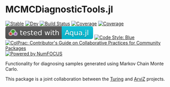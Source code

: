 # MCMCDiagnosticTools.jl

[![Stable](https://img.shields.io/badge/docs-stable-blue.svg)](https://turinglang.github.io/MCMCDiagnosticTools.jl/stable)
[![Dev](https://img.shields.io/badge/docs-dev-blue.svg)](https://turinglang.github.io/MCMCDiagnosticTools.jl/dev)
[![Build Status](https://github.com/TuringLang/MCMCDiagnosticTools.jl/workflows/CI/badge.svg?branch=main)](https://github.com/TuringLang/MCMCDiagnosticTools.jl/actions?query=workflow%3ACI+branch%3Amain)
[![Coverage](https://codecov.io/gh/TuringLang/MCMCDiagnosticTools.jl/branch/main/graph/badge.svg)](https://codecov.io/gh/TuringLang/MCMCDiagnosticTools.jl)
[![Coverage](https://coveralls.io/repos/github/TuringLang/MCMCDiagnosticTools.jl/badge.svg?branch=main)](https://coveralls.io/github/TuringLang/MCMCDiagnosticTools.jl?branch=main)
[![Aqua QA](https://raw.githubusercontent.com/JuliaTesting/Aqua.jl/master/badge.svg)](https://github.com/JuliaTesting/Aqua.jl)
[![Code Style: Blue](https://img.shields.io/badge/code%20style-blue-4495d1.svg)](https://github.com/invenia/BlueStyle)
[![ColPrac: Contributor's Guide on Collaborative Practices for Community Packages](https://img.shields.io/badge/ColPrac-Contributor's%20Guide-blueviolet)](https://github.com/SciML/ColPrac)
[![Powered by NumFOCUS](https://img.shields.io/badge/powered%20by-NumFOCUS-orange.svg?style=flat&colorA=E1523D&colorB=007D8A)](https://numfocus.org)

Functionality for diagnosing samples generated using Markov Chain Monte Carlo.

This package is a joint collaboration between the [Turing](https://turinglang.org/) and [ArviZ](https://www.arviz.org/) projects.
